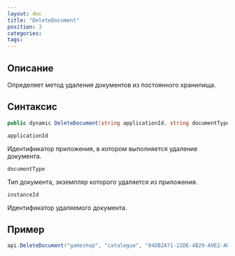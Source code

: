 ```yaml
---
layout: doc
title: "DeleteDocument"
position: 3 
categories: 
tags:
---
```


## Описание
Определяет метод удаления документов из постоянного хранилища.

## Синтаксис
```csharp
public dynamic DeleteDocument(string applicationId, string documentType, string instanceId)
```

`applicationId`

Идентификатор приложения, в котором выполняется удаление документа.

`documentType`

Тип документа, экземпляр которого удаляется из приложения.

`instanceId`

Идентификатор удаляемого документа.

## Пример

```csharp
api.DeleteDocument("gameshop", "catalogue", "04DB2A71-22DE-4B29-A9E2-A05F8681A42A")
```
